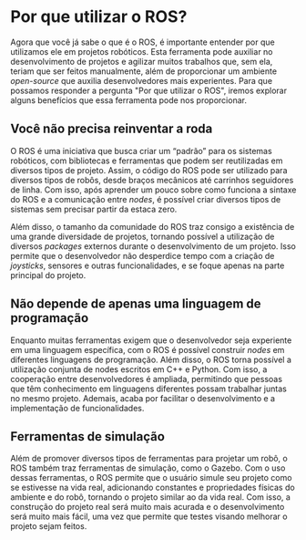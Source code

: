 # Por que utilizar o ROS?

Agora que você já sabe o que é o ROS, é importante entender por que utilizamos ele em projetos robóticos. Esta ferramenta pode auxiliar no desenvolvimento de projetos e agilizar muitos trabalhos que, sem ela, teriam que ser feitos manualmente, além de proporcionar um ambiente *open-source* que auxilia desenvolvedores mais experientes. Para que possamos responder a pergunta "Por que utilizar o ROS", iremos explorar alguns benefícios que essa ferramenta pode nos proporcionar.
 
## Você não precisa reinventar a roda

O ROS é uma iniciativa que busca criar um “padrão” para os sistemas robóticos, com bibliotecas e ferramentas que podem ser reutilizadas em diversos tipos de projeto. Assim, o código do ROS pode ser utilizado para diversos tipos de robôs, desde braços mecânicos até carrinhos seguidores de linha. Com isso, após aprender um pouco sobre como funciona a sintaxe do ROS e a comunicação entre *nodes*, é possível criar diversos tipos de sistemas sem precisar partir da estaca zero.

Além disso, o tamanho da comunidade do ROS traz consigo a existência de uma grande diversidade de projetos, tornando possível a utilização de diversos *packages* externos durante o desenvolvimento de um projeto. Isso permite que o desenvolvedor não desperdice tempo com a criação de *joysticks*, sensores e outras funcionalidades, e se foque apenas na parte principal do projeto.

## Não depende de apenas uma linguagem de programação

Enquanto muitas ferramentas exigem que o desenvolvedor seja experiente em uma linguagem específica, com o ROS é possível construir *nodes* em diferentes linguagens de programação. Além disso, o ROS torna possível a utilização conjunta de nodes escritos em C++ e Python. Com isso, a cooperação entre desenvolvedores é ampliada, permitindo que pessoas que têm conhecimento em linguagens diferentes possam trabalhar juntas no mesmo projeto. Ademais, acaba por facilitar o desenvolvimento e a implementação de funcionalidades. 

## Ferramentas de simulação

Além de promover diversos tipos de ferramentas para projetar um robô, o ROS também traz ferramentas de simulação, como o Gazebo. Com o uso dessas ferramentas, o ROS permite que o usuário simule seu projeto como se estivesse na vida real, adicionando constantes e propriedades físicas do ambiente e do robô, tornando o projeto similar ao da vida real. Com isso, a construção do projeto real será muito mais acurada e o desenvolvimento será muito mais fácil, uma vez que permite que testes visando melhorar o projeto sejam feitos.
